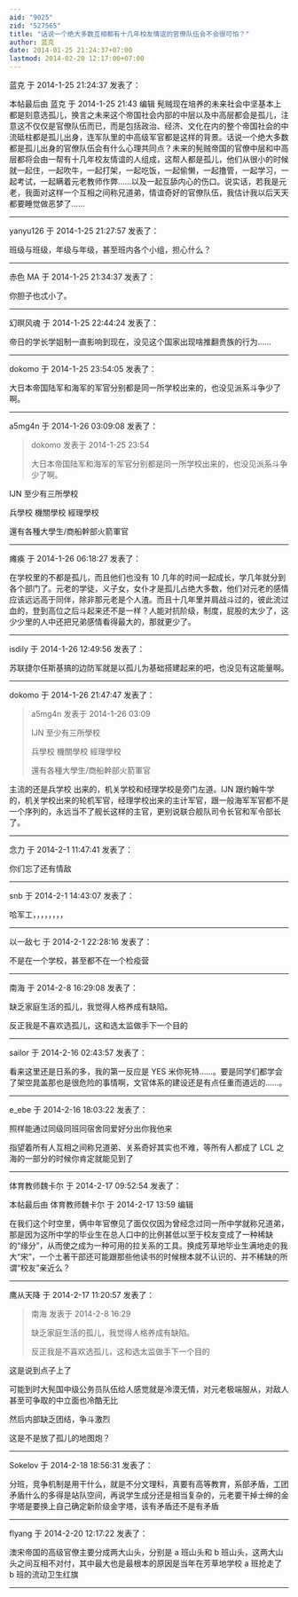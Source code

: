 ```yaml
---
aid: "9025"
zid: "527565"
title: "话说一个绝大多数互相都有十几年校友情谊的官僚队伍会不会很可怕？"
author: 蓝克
date: 2014-01-25 21:24:37+07:00
lastmod: 2014-02-20 12:17:00+07:00
---
```


蓝克 于 2014-1-25 21:24:37 发表了：

本帖最后由 蓝克 于 2014-1-25 21:43 编辑 髡贼现在培养的未来社会中坚基本上都是刻意选孤儿，换言之未来这个帝国社会内部的中层以及中高层都会是孤儿，注意这不仅仅是官僚队伍而已，而是包括政治、经济、文化在内的整个帝国社会的中流砥柱都是孤儿出身，连军队里的中高级军官都是这样的背景。话说一个绝大多数都是孤儿出身的官僚队伍会有什么心理共同点？未来的髡贼帝国的官僚中层和中高层都将会由一帮有十几年校友情谊的人组成，这帮人都是孤儿，他们从很小的时候就一起住，一起吹牛，一起打架，一起吃饭，一起偷懒，一起撸管，一起学习，一起考试，一起瞒着元老教师作弊……以及一起互舔内心的伤口。说实话，若我是元老，我面对这样一个互相之间称兄道弟，情谊奇好的官僚队伍，我估计我以后天天都要睡觉做恶梦了……

---

yanyu126 于 2014-1-25 21:27:57 发表了：

班级与班级，年级与年级，甚至班内各个小组，担心什么？

---

赤色 MA 于 2014-1-25 21:34:37 发表了：

你胆子也忒小了。

---

幻暝风魂 于 2014-1-25 22:44:24 发表了：

帝日的学长学姐制一直影响到现在，没见这个国家出现啥推翻贵族的行为……

---

dokomo 于 2014-1-25 23:54:05 发表了：

大日本帝国陆军和海军的军官分别都是同一所学校出来的，也没见派系斗争少了啊。

---

a5mg4n 于 2014-1-26 03:09:08 发表了：

> dokomo 发表于 2014-1-25 23:54
>
> 大日本帝国陆军和海军的军官分别都是同一所学校出来的，也没见派系斗争少了啊。

IJN 至少有三所學校

兵學校 機關學校 經理學校

還有各種大學生/商船幹部火箭軍官

---

瘫痪 于 2014-1-26 06:18:27 发表了：

在学校里的不都是孤儿，而且他们也没有 10 几年的时间一起成长，学几年就分到各个部门了。元老的学徒，义子女，女仆才是孤儿占绝大多数，他们对元老的感情应该远远高于同伴，除非那元老是个人渣。而且十几年里并肩战斗过的，彼此流过血的，登到高位之后斗起来还不是一样？人能对抗阶级，制度，屁股的太少了，这少少里的人中还把兄弟感情看得最大的，那就更少了。

---

isdily 于 2014-1-26 12:49:56 发表了：

苏联捷尔任斯基搞的边防军就是以孤儿为基础搭建起来的吧，也没见有这能量啊。

---

dokomo 于 2014-1-26 21:47:47 发表了：

> a5mg4n 发表于 2014-1-26 03:09
>
> IJN 至少有三所學校
>
> 兵學校 機關學校 經理學校
>
> 還有各種大學生/商船幹部火箭軍官

主流的还是兵学校 出来的，机关学校和经理学校是旁门左道。IJN 跟约翰牛学的，机关学校出来的轮机军官，经理学校出来的主计军官，跟一般海军军官都不是一个序列的，永远当不了舰长这样的主官，更别说联合舰队司令长官和军令部长了。

---

念力 于 2014-2-1 11:47:41 发表了：

你们忘了还有情敌

---

snb 于 2014-2-1 14:43:07 发表了：

哈军工，，，，，，，，

---

以一敌七 于 2014-2-1 22:28:16 发表了：

不是在一个学校，甚至都不在一个检疫营

---

南海 于 2014-2-8 16:29:08 发表了：

缺乏家庭生活的孤儿，我觉得人格养成有缺陷。

反正我是不喜欢选孤儿，这和选太监做手下一个目的

---

sailor 于 2014-2-16 02:43:57 发表了：

看来这里还是日系的多，我的第一反应是 YES 米你死特……。要是同学们都学会了架空晁盖那也是很危险的事情啊，文官体系的建设还是有点任重而道远的……。

---

e_ebe 于 2014-2-16 18:03:22 发表了：

照样能通过同级同班同宿舍同爱好分出你我他来

指望着所有人互相之间称兄道弟、关系奇好其实也不难，等所有人都成了 LCL 之海的一部分的时候你肯定就能见到了

---

体育教师魏卡尔 于 2014-2-17 09:52:54 发表了：

本帖最后由 体育教师魏卡尔 于 2014-2-17 13:59 编辑

在我们这个时空里，俩中年官僚见了面仅仅因为曾经念过同一所中学就称兄道弟，那是因为这所中学的毕业生在总人口中的比例甚低以至于校友变成了一种稀缺的“缘分”，从而使之成为一种可用的拉关系的工具。换成芳草地毕业生满地走的我大“宋”，一个土著干部还可能跟那些他读书的时候根本就不认识的、并不稀缺的所谓“校友”亲近么？

---

鹰从天降 于 2014-2-17 11:20:57 发表了：

> 南海 发表于 2014-2-8 16:29
>
> 缺乏家庭生活的孤儿，我觉得人格养成有缺陷。
>
> 反正我是不喜欢选孤儿，这和选太监做手下一个目的

这是说到点子上了

可能到时大髡国中级公务员队伍给人感觉就是冷漠无情，对元老极端服从，对敌人甚至可争取的中立面也冷酷无比

然后内部缺乏团结，争斗激烈

这是不是放了孤儿的地图炮？

---

Sokelov 于 2014-2-18 18:56:31 发表了：

分班，竞争机制是用干什么，就是不分文理科，真要有高等教育，系部矛盾，工团矛盾什么的多得是站队空间，再说学生成分还是相当复杂的，元老要干掉士绅的金字塔是要换上自己确定新阶级金字塔，该有矛盾还不是有矛盾

---

flyang 于 2014-2-20 12:17:22 发表了：

澳宋帝国的高级官僚主要分成两大山头，分别是 a 班山头和 b 班山头，这两大山头之间互相不对付，其中最大也是最根本的原因是当年在芳草地学校 a 班抢走了 b 班的流动卫生红旗

---
